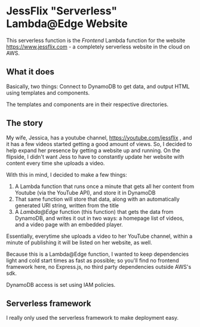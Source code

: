 # JessFlix "Serverless" Lambda@Edge Website

This serverless function is the *Frontend* Lambda function for the website https://www.jessflix.com - a completely serverless website in the cloud on AWS.

## What it does
Basically, two things: Connect to DynamoDB to get data, and output HTML using templates and components.

The templates and components are in their respective directories.

## The story

My wife, Jessica, has a youtube channel, https://youtube.com/jessflix , and it has a few videos started getting a good amount of views. So, I decided to help expand her presence by getting a website up and running. On the flipside, I didn't want Jess to have to constantly update her website with content every time she uploads a video.

With this in mind, I decided to make a few things:

1. A Lambda function that runs once a minute that gets all her content from Youtube (via the YouTube API), and store it in DynamoDB
2. That same function will store that data, along with an automatically generated URI string, written from the title
3. A *Lambda@Edge* function (this function) that gets the data from DynamoDB, and writes it out in two ways: a homepage list of videos, and a video page with an embedded player.

Essentially, everytime she uploads a video to her YouTube channel, within a minute of publishing it will be listed on her website, as well.

Because this is a Lambda@Edge function, I wanted to keep dependencies light and cold start times as fast as possible; so you'll find no frontend framework here, no Express.js, no third party dependencies outside AWS's sdk.

DynamoDB access is set using IAM policies.

## Serverless framework
I really only used the serverless framework to make deployment easy.

